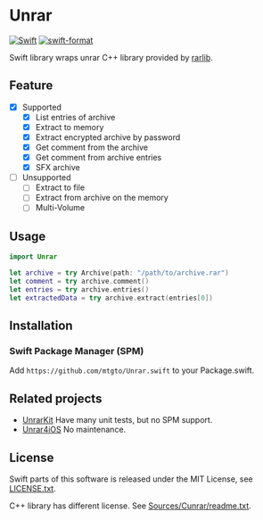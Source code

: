 # Unrar

[![Swift](https://github.com/mtgto/Unrar.swift/workflows/Swift/badge.svg)](https://github.com/mtgto/Unrar.swift/actions?query=workflow%3ASwift)
[![swift-format](https://github.com/mtgto/Unrar.swift/workflows/swift-format/badge.svg)](https://github.com/mtgto/Unrar.swift/actions?query=workflow%3Aswift-format)

Swift library wraps unrar C++ library provided by [rarlib](https://www.rarlab.com/rar_add.htm).

## Feature

- [x] Supported
  - [x] List entries of archive
  - [x] Extract to memory
  - [x] Extract encrypted archive by password
  - [x] Get comment from the archive
  - [x] Get comment from archive entries
  - [x] SFX archive
- [ ] Unsupported
  - [ ] Extract to file
  - [ ] Extract from archive on the memory
  - [ ] Multi-Volume

## Usage

```swift
import Unrar

let archive = try Archive(path: "/path/to/archive.rar")
let comment = try archive.comment()
let entries = try archive.entries()
let extractedData = try archive.extract(entries[0])
```

## Installation

### Swift Package Manager (SPM)

Add `https://github.com/mtgto/Unrar.swift` to your Package.swift.

## Related projects

- [UnrarKit](https://github.com/abbeycode/UnrarKit) Have many unit tests, but no SPM support.
- [Unrar4iOS](https://github.com/ararog/Unrar4iOS) No maintenance.

## License

Swift parts of this software is released under the MIT License, see [LICENSE.txt](LICENSE.txt).

C++ library has different license. See [Sources/Cunrar/readme.txt](Sources/Cunrar/readme.txt).
